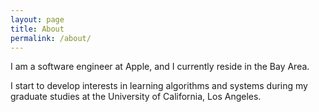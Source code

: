 ```yaml
---
layout: page
title: About
permalink: /about/
---
```


I am a software engineer at Apple, and I currently reside in the Bay Area. 

I start to develop interests in learning algorithms and systems during my graduate studies at the University of California, Los Angeles. 
